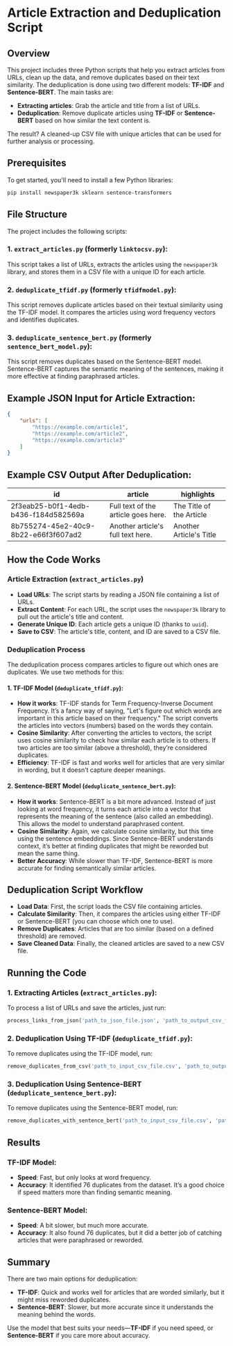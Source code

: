 # Article Extraction and Deduplication Script

## Overview

This project includes three Python scripts that help you extract articles from URLs, clean up the data, and remove duplicates based on their text similarity. The deduplication is done using two different models: **TF-IDF** and **Sentence-BERT**. The main tasks are:

- **Extracting articles**: Grab the article and title from a list of URLs.
- **Deduplication**: Remove duplicate articles using **TF-IDF** or **Sentence-BERT** based on how similar the text content is.

The result? A cleaned-up CSV file with unique articles that can be used for further analysis or processing.

## Prerequisites

To get started, you'll need to install a few Python libraries:

```bash
pip install newspaper3k sklearn sentence-transformers
```

## File Structure

The project includes the following scripts:

### 1. `extract_articles.py` (formerly `linktocsv.py`):

This script takes a list of URLs, extracts the articles using the `newspaper3k` library, and stores them in a CSV file with a unique ID for each article.

### 2. `deduplicate_tfidf.py` (formerly `tfidfmodel.py`):

This script removes duplicate articles based on their textual similarity using the TF-IDF model. It compares the articles using word frequency vectors and identifies duplicates.

### 3. `deduplicate_sentence_bert.py` (formerly `sentence_bert_model.py`):

This script removes duplicates based on the Sentence-BERT model. Sentence-BERT captures the semantic meaning of the sentences, making it more effective at finding paraphrased articles.

## Example JSON Input for Article Extraction:

```json
{
    "urls": [
        "https://example.com/article1",
        "https://example.com/article2",
        "https://example.com/article3"
    ]
}
```

## Example CSV Output After Deduplication:

| id                                    | article                          | highlights                |
|---------------------------------------|----------------------------------|---------------------------|
| 2f3eab25-b0f1-4edb-b436-f184d582569a | Full text of the article goes here. | The Title of the Article  |
| 8b755274-45e2-40c9-8b22-e66f3f607ad2 | Another article's full text here. | Another Article's Title   |

## How the Code Works

### Article Extraction (`extract_articles.py`)

- **Load URLs**: The script starts by reading a JSON file containing a list of URLs.
- **Extract Content**: For each URL, the script uses the `newspaper3k` library to pull out the article's title and content.
- **Generate Unique ID**: Each article gets a unique ID (thanks to `uuid`).
- **Save to CSV**: The article's title, content, and ID are saved to a CSV file.

### Deduplication Process

The deduplication process compares articles to figure out which ones are duplicates. We use two methods for this:

#### 1. TF-IDF Model (`deduplicate_tfidf.py`):

- **How it works**: TF-IDF stands for Term Frequency-Inverse Document Frequency. It’s a fancy way of saying, "Let's figure out which words are important in this article based on their frequency." The script converts the articles into vectors (numbers) based on the words they contain.
- **Cosine Similarity**: After converting the articles to vectors, the script uses cosine similarity to check how similar each article is to others. If two articles are too similar (above a threshold), they’re considered duplicates.
- **Efficiency**: TF-IDF is fast and works well for articles that are very similar in wording, but it doesn’t capture deeper meanings.

#### 2. Sentence-BERT Model (`deduplicate_sentence_bert.py`):

- **How it works**: Sentence-BERT is a bit more advanced. Instead of just looking at word frequency, it turns each article into a vector that represents the meaning of the sentence (also called an embedding). This allows the model to understand paraphrased content.
- **Cosine Similarity**: Again, we calculate cosine similarity, but this time using the sentence embeddings. Since Sentence-BERT understands context, it’s better at finding duplicates that might be reworded but mean the same thing.
- **Better Accuracy**: While slower than TF-IDF, Sentence-BERT is more accurate for finding semantically similar articles.

## Deduplication Script Workflow

- **Load Data**: First, the script loads the CSV file containing articles.
- **Calculate Similarity**: Then, it compares the articles using either TF-IDF or Sentence-BERT (you can choose which one to use).
- **Remove Duplicates**: Articles that are too similar (based on a defined threshold) are removed.
- **Save Cleaned Data**: Finally, the cleaned articles are saved to a new CSV file.

## Running the Code

### 1. Extracting Articles (`extract_articles.py`):

To process a list of URLs and save the articles, just run:

```python
process_links_from_json('path_to_json_file.json', 'path_to_output_csv_file.csv')
```

### 2. Deduplication Using TF-IDF (`deduplicate_tfidf.py`):

To remove duplicates using the TF-IDF model, run:

```python
remove_duplicates_from_csv('path_to_input_csv_file.csv', 'path_to_output_csv_file.csv')
```

### 3. Deduplication Using Sentence-BERT (`deduplicate_sentence_bert.py`):

To remove duplicates using the Sentence-BERT model, run:

```python
remove_duplicates_with_sentence_bert('path_to_input_csv_file.csv', 'path_to_output_csv_file.csv')
```

## Results

### TF-IDF Model:

- **Speed**: Fast, but only looks at word frequency.
- **Accuracy**: It identified 76 duplicates from the dataset. It’s a good choice if speed matters more than finding semantic meaning.

### Sentence-BERT Model:

- **Speed**: A bit slower, but much more accurate.
- **Accuracy**: It also found 76 duplicates, but it did a better job of catching articles that were paraphrased or reworded.

## Summary

There are two main options for deduplication:

- **TF-IDF**: Quick and works well for articles that are worded similarly, but it might miss reworded duplicates.
- **Sentence-BERT**: Slower, but more accurate since it understands the meaning behind the words.

Use the model that best suits your needs—**TF-IDF** if you need speed, or **Sentence-BERT** if you care more about accuracy.
